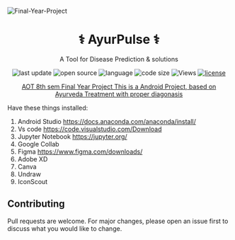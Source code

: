 ![Final-Year-Project](https://socialify.git.ci/raktimbar100/FinalSemester/png?description=1&font=Source%20Code%20Pro&forks=1&issues=1&pattern=Charlie%20Brown&pulls=0&theme=Dark)


<div align="center">
  <h1>⚕️ AyurPulse ⚕️</h1>
  <p>A Tool for Disease Prediction & solutions </p>
 <!-- Badges -->
  <p>
    <img src="https://img.shields.io/github/last-commit/deba951/FinalSemester" alt="last update" />
    <img src="https://badges.frapsoft.com/os/v2/open-source.svg?v=103" alt="open source" />
    <img src="https://img.shields.io/github/languages/top/deba951/FinalSemester?color=red" alt="language" />
    <img src="https://img.shields.io/github/languages/code-size/deba951/FinalSemester?color=informational" alt="code size" />
    <img src="https://komarev.com/ghpvc/?username=Deba951&color=blue&tyle=plastic" alt="Views" />
    <a href="https://github.com/deba951/FinalSemester/blob/main/LICENSE">
      <img src="https://img.shields.io/github/license/deba951/FinalSemester.svg?color=yellow" alt="license" />
      

    
<p>  AOT 8th sem Final Year Project
        This is a Android Project, based on Ayurveda Treatment with proper diagonasis</p>
 </a> </p></div
















## Have these things installed:
1) Android Studio   https://docs.anaconda.com/anaconda/install/
2) Vs code https://code.visualstudio.com/Download
3) Jupyter Notebook  https://jupyter.org/
4) Google Collab
5) Figma  https://www.figma.com/downloads/
6) Adobe XD
7) Canva
8) Undraw
9) IconScout











## Contributing
Pull requests are welcome. For major changes, please open an issue first to discuss what you would like to change.

